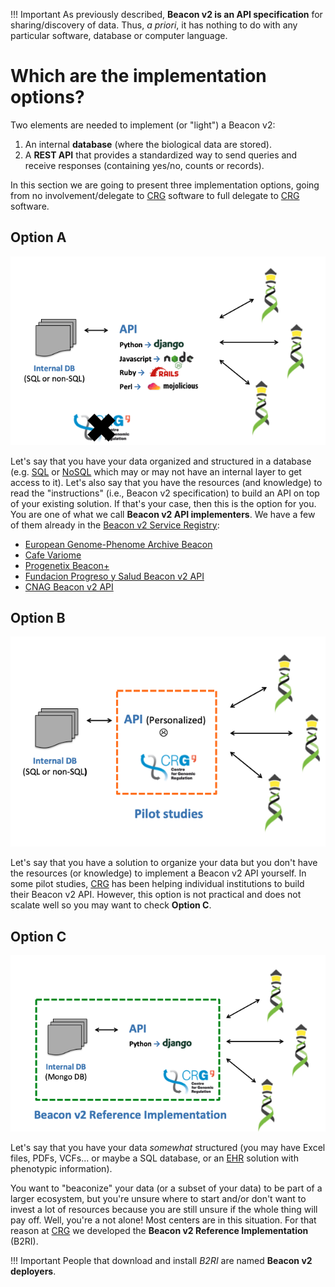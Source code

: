 !!! Important
    As previously described, **Beacon v2 is an API specification** for sharing/discovery of data. Thus, _a priori_, it has nothing to do with any particular software, database or computer language.

# Which are the implementation options?

Two elements are needed to implement (or "light") a Beacon v2: 

1. An internal **database** (where the biological data are stored).
2. A **REST API** that provides a standardized way to send queries and receive responses (containing yes/no, counts or records).

In this section we are going to present three implementation options, going from no involvement/delegate to [CRG](https://www.crg.eu) software to full delegate to [CRG](https://www.crg.eu) software.

## Option A

![Option A](img/option-A.png)

Let's say that you have your data organized and structured in a database (e.g. [SQL](https://en.wikipedia.org/wiki/SQL) or [NoSQL](https://en.wikipedia.org/wiki/NoSQL) which may or may not have an internal layer to get access to it). Let's also say that you have the resources (and knowledge) to read the "instructions" (i.e., Beacon v2 specification) to build an API on top of your existing solution. If that's your case, then this is the option for you. You are one of what we call **Beacon v2 API implementers**. We have a few of them already in the [Beacon v2 Service Registry](https://ga4gh-approval-service-registry-demo.ega-archive.org):

 * [European Genome-Phenome Archive Beacon](https://ga4gh-approval-beacon.ega-archive.org/api/info)
 * [Cafe Variome](https://beaconv2.cafevariome.org/form)
 * [Progenetix Beacon+](https://progenetix.org/beaconplus-instances/beaconplus)
 * [Fundacion Progreso y Salud Beacon v2 API](https://csvs-beacon.clinbioinfosspa.es/csvs/ga4ghbeacon/v2/api/)
 * [CNAG Beacon v2 API](https://playground.rd-connect.eu/beacon2/api)


## Option B

![Option B](img/option-B.png)

Let's say that you have a solution to organize your data but you don't have the resources (or knowledge) to implement a Beacon v2 API yourself. In some pilot studies, [CRG](https://www.crg.eu) has been helping individual institutions to build their Beacon v2 API. However, this option is not practical and does not scalate well so you may want to check **Option C**.


## Option C

![Option C](img/option-C.png)

Let's say that you have your data _somewhat_ structured (you may have Excel files, PDFs, VCFs... or maybe a SQL database, or an [EHR](https://en.wikipedia.org/wiki/Electronic_health_record) solution with phenotypic information). 

You want to "beaconize" your data (or a subset of your data) to be part of a larger ecosystem, but you're unsure where to start and/or don't want to invest a lot of resources because you are still unsure if the whole thing will pay off. Well, you're a not alone! Most centers are in this situation. For that reason at [CRG](https://www.crg.eu) we developed the **Beacon v2 Reference Implementation** (B2RI).

!!! Important
    People that download and install _B2RI_ are named **Beacon v2 deployers**.
